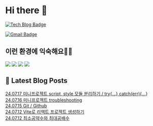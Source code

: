# Hi there 👋

[![Tech Blog Badge](http://img.shields.io/badge/tistory-black?style=flat-square&logo=Tistory&link=https://codingpracticenote.tistory.com/)](https://codingpracticenote.tistory.com/)
	
[![Gmail Badge](https://img.shields.io/badge/Gmail-d14836?style=flat-square&logo=Gmail&logoColor=white&link=mailto:tkdrnr1215@gmail.com)](mailto:tkdrnr1215@gmail.com)

## 이런 환경에 익숙해요✍🏼

<img src="https://img.shields.io/badge/CSS3-1572B6?style=flat-square&logo=CSS3&logoColor=white"/> </t>
<img src="https://img.shields.io/badge/HTML5-E34F26?style=flat-square&logo=HTML5&logoColor=white"/> 
<img src="https://img.shields.io/badge/JavaScript-F7DF1E?style=flat-square&logo=JavaScript&logoColor=white"/>
<img src="https://img.shields.io/badge/TypeScript-3178C6?style=flat-square&logo=TypeScript&logoColor=white"/>

## 📕 Latest Blog Posts

<a href=https://codingpracticenote.tistory.com/261>24.07.17 미니프로젝트 script, style 모듈 분리하기 / try{...} catch(err){...}</a></br><a href=https://codingpracticenote.tistory.com/260>24.07.16 미니프로젝트 troubleshooting</a></br><a href=https://codingpracticenote.tistory.com/259>24.07.15 Git / Github</a></br><a href=https://codingpracticenote.tistory.com/258>24.07.12 Vite로 리액트 프로젝트 생성하기</a></br><a href=https://codingpracticenote.tistory.com/257>24.07.12 최소공약수와 최대공배수</a></br>